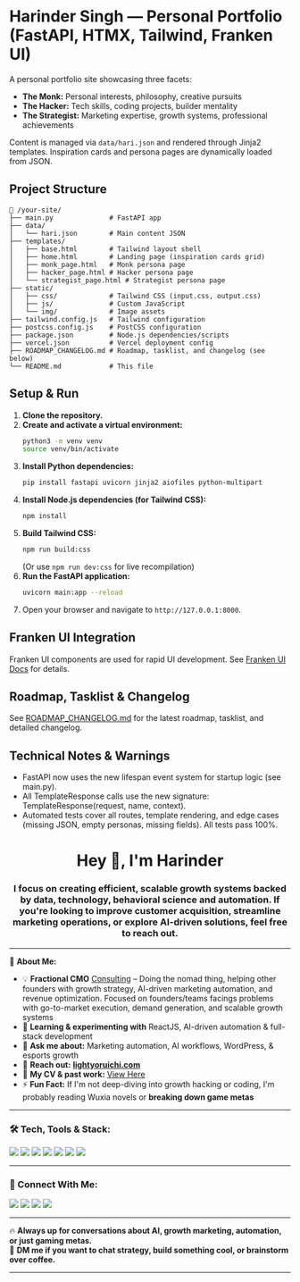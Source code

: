 # Harinder Singh — Personal Portfolio (FastAPI, HTMX, Tailwind, Franken UI)

A personal portfolio site showcasing three facets:
- **The Monk:** Personal interests, philosophy, creative pursuits
- **The Hacker:** Tech skills, coding projects, builder mentality
- **The Strategist:** Marketing expertise, growth systems, professional achievements

Content is managed via `data/hari.json` and rendered through Jinja2 templates. Inspiration cards and persona pages are dynamically loaded from JSON.

## Project Structure

```
📁 /your-site/
├── main.py              # FastAPI app
├── data/
│   └── hari.json        # Main content JSON
├── templates/
│   ├── base.html        # Tailwind layout shell
│   ├── home.html        # Landing page (inspiration cards grid)
│   ├── monk_page.html   # Monk persona page
│   ├── hacker_page.html # Hacker persona page
│   └── strategist_page.html # Strategist persona page
├── static/
│   ├── css/             # Tailwind CSS (input.css, output.css)
│   ├── js/              # Custom JavaScript
│   └── img/             # Image assets
├── tailwind.config.js   # Tailwind configuration
├── postcss.config.js    # PostCSS configuration
├── package.json         # Node.js dependencies/scripts
├── vercel.json          # Vercel deployment config
├── ROADMAP_CHANGELOG.md # Roadmap, tasklist, and changelog (see below)
└── README.md            # This file
```

## Setup & Run

1. **Clone the repository.**
2. **Create and activate a virtual environment:**
   ```bash
   python3 -m venv venv
   source venv/bin/activate
   ```
3. **Install Python dependencies:**
   ```bash
   pip install fastapi uvicorn jinja2 aiofiles python-multipart
   ```
4. **Install Node.js dependencies (for Tailwind CSS):**
   ```bash
   npm install
   ```
5. **Build Tailwind CSS:**
   ```bash
   npm run build:css
   ```
   (Or use `npm run dev:css` for live recompilation)
6. **Run the FastAPI application:**
   ```bash
   uvicorn main:app --reload
   ```
7. Open your browser and navigate to `http://127.0.0.1:8000`.

## Franken UI Integration

Franken UI components are used for rapid UI development. See [Franken UI Docs](https://franken-ui.dev/docs/2.0/installation) for details.

## Roadmap, Tasklist & Changelog

See [ROADMAP_CHANGELOG.md](./ROADMAP_CHANGELOG.md) for the latest roadmap, tasklist, and detailed changelog.

## Technical Notes & Warnings

- FastAPI now uses the new lifespan event system for startup logic (see main.py).
- All TemplateResponse calls use the new signature: TemplateResponse(request, name, context).
- Automated tests cover all routes, template rendering, and edge cases (missing JSON, empty personas, missing fields). All tests pass 100%.

<h1 align="center">Hey 👋, I'm Harinder</h1>
<h3 align="center">I focus on creating efficient, scalable growth systems backed by data, technology, behavioral science and automation. If you're looking to improve customer acquisition, streamline marketing operations, or explore AI-driven solutions, feel free to reach out.</h3>

---

🚀 **About Me:**  
- 💡 **Fractional CMO** [Consulting](https://lightyoruichi.com) – Doing the nomad thing, helping other founders with growth strategy, AI-driven marketing automation, and revenue optimization. Focused on founders/teams facings problems with go-to-market execution, demand generation, and scalable growth systems  
- 🌱 **Learning & experimenting with** ReactJS, AI-driven automation & full-stack development  
- 💬 **Ask me about:** Marketing automation, AI workflows, WordPress, & esports growth  
- 📧 **Reach out:** **[lightyoruichi.com](https://lightyoruichi.com)**  
- 📄 **My CV & past work:** [View Here](https://dub.sh/2L9ocQb)  
- ⚡ **Fun Fact:** If I'm not deep-diving into growth hacking or coding, I'm probably reading Wuxia novels or **breaking down game metas**  

---

### **🛠️ Tech, Tools & Stack:**  
<p align="left">
  <img src="https://img.shields.io/badge/ReactJS-61DAFB?logo=react&logoColor=white" />
  <img src="https://img.shields.io/badge/WordPress-21759B?logo=wordpress&logoColor=white" />
  <img src="https://img.shields.io/badge/Node.js-339933?logo=node.js&logoColor=white" />
  <img src="https://img.shields.io/badge/SQL-4479A1?logo=postgresql&logoColor=white" />
  <img src="https://img.shields.io/badge/Python-3776AB?logo=python&logoColor=white" />
  <img src="https://img.shields.io/badge/Marketing Automation-FFD700?logo=google-ads&logoColor=white" />
  <img src="https://img.shields.io/badge/Wuxia Literature-DC143C" />
</p>

---

### **🤝 Connect With Me:**  
<p align="left">
  <a href="https://x/lightyoruichi" target="_blank"><img src="https://img.shields.io/badge/Twitter-1DA1F2?logo=twitter&logoColor=white" /></a>
  <a href="https://linkedin.com/in/lightyoruichi" target="_blank"><img src="https://img.shields.io/badge/LinkedIn-0077B5?logo=linkedin&logoColor=white" /></a>
  <a href="https://stackoverflow.com/users/satnam182" target="_blank"><img src="https://img.shields.io/badge/StackOverflow-F58025?logo=stackoverflow&logoColor=white" /></a>
  <a href="https://instagram.com/lightyoruichi" target="_blank"><img src="https://img.shields.io/badge/Instagram-E4405F?logo=instagram&logoColor=white" /></a>
</p>

---

🔥 **Always up for conversations about AI, growth marketing, automation, or just gaming metas.**  
💬 **DM me if you want to chat strategy, build something cool, or brainstorm over coffee.**  

---
